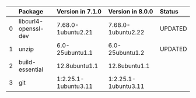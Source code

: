 <!-- markdown-link-check-disable -->

|    | Package              | Version in 7.1.0     | Version in 8.0.0     | Status   |
|---:|:---------------------|:---------------------|:---------------------|:---------|
|  0 | libcurl4-openssl-dev | 7.68.0-1ubuntu2.21   | 7.68.0-1ubuntu2.22   | UPDATED  |
|  1 | unzip                | 6.0-25ubuntu1.1      | 6.0-25ubuntu1.2      | UPDATED  |
|  2 | build-essential      | 12.8ubuntu1.1        | 12.8ubuntu1.1        |          |
|  3 | git                  | 1:2.25.1-1ubuntu3.11 | 1:2.25.1-1ubuntu3.11 |          |